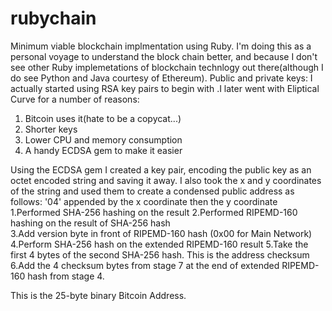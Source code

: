rubychain
=========

Minimum viable blockchain implmentation using Ruby. 
I'm doing this as a personal voyage to understand the block chain better, and because I don't see other Ruby implemetations of blockchain technlogy out there(although I do see Python and Java courtesy of Ethereum). 
Public and private keys:
I actually started using RSA key pairs to begin with .I later went with Eliptical Curve for a number of reasons:
1. Bitcoin uses it(hate to be  a copycat...)
2. Shorter keys
3. Lower CPU and memory consumption
4. A handy ECDSA gem to make it easier

Using the ECDSA gem I created a key pair, encoding the public key as an octet encoded string and saving it away. 
I also took the x and y coordinates of the string and used them to create a condensed public address as follows:
'04' appended by the x coordinate then the y coordinate
1.Performed SHA-256 hashing on the result
2.Performed RIPEMD-160 hashing on the result of SHA-256 hash	
3.Add version byte in front of RIPEMD-160 hash (0x00 for Main Network) 
4.Perform SHA-256 hash on the extended RIPEMD-160 result
5.Take the first 4 bytes of the second SHA-256 hash. This is the address checksum
6.Add the 4 checksum bytes from stage 7 at the end of extended RIPEMD-160 hash from stage 4. 

This is the 25-byte binary Bitcoin Address. 


